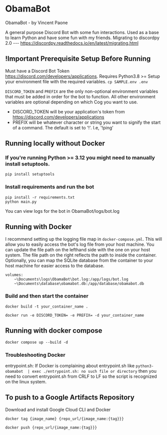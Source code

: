 # ObamaBot
ObamaBot - by Vincent Paone

A general purpose Discord Bot with some fun interactions. Used as a base to learn Python and have some fun with my friends.
Migrating to discordpy 2.0 --- https://discordpy.readthedocs.io/en/latest/migrating.html

## !Important Prerequisite Setup Before Running
Must have a Discord Bot Token https://discord.com/developers/applications.
Requires Python3.8 >=
Setup your environment file with the required variables.
```cp SAMPLE.env .env```

```DISCORD_TOKEN``` and ```PREFIX``` are the only non-optional environment variables that must be added in order for the bot to function. All other environment variables are optional depending on which Cog you want to use.
- DISCORD_TOKEN will be your application's token from https://discord.com/developers/applications
- PREFIX will be whatever character or string you want to signify the start of a command. The default is set to '!'. I.e, '!ping'

## Running locally without Docker
### If you're running Python >= 3.12 you might need to manually install setuptools.
```
pip install setuptools 
```

### Install requirements and run the bot
```
pip install -r requirements.txt
python main.py
```

You can view logs for the bot in ObamaBot/logs/bot.log

## Running with Docker
I recommend setting up the logging file map in ```docker-compose.yml```. This will allow you to easily access the bot's log file from your host machine.
You can update the file path on the lefthand side with the one on your host system. The file path on the right reflects the path to inside the container.
Optionally, you can map the SQLite database from the container to your host machine for easier access to the database.

```
volumes:
    ~\Documents\logs\ObamaBot\bot.log:/app/logs/bot.log
    ~\Documents\database\obamabot.db:/app/database/obamabot.db
```

### Build and then start the container
```
docker build -t your_container_name .

docker run -e DISCORD_TOKEN= -e PREFIX= -d your_container_name
```

## Running with docker compose
```
docker compose up --build -d
```

### Troubleshooting Docker
entrypoint.sh:
    If Docker is complaining about entrypoint.sh like ```python3-obamabot  | exec ./entrypoint.sh: no such file or directory``` then you need to convert entrypoint.sh from CRLF to LF so the script is recognized on the linux system.

## To push to a Google Artifacts Repository
Download and install Google Cloud CLI and Docker

```
docker tag {image_name} {repo_url/{image_name:{tag}}}

docker push {repo_url/{image_name:{tag}}}
```